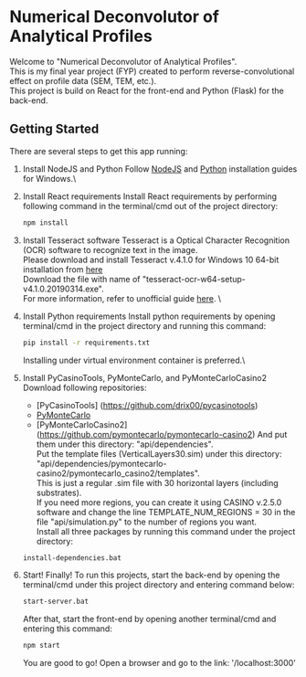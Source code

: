 # Numerical Deconvolutor of Analytical Profiles

Welcome to "Numerical Deconvolutor of Analytical Profiles".\
This is my final year project (FYP) created to perform reverse-convolutional effect on profile data (SEM, TEM, etc.).\
This project is build on React for the front-end and Python (Flask) for the back-end.

## Getting Started

There are several steps to get this app running:
1. Install NodeJS and Python
    Follow [NodeJS](https://nodejs.org/en/download/) and [Python](https://www.python.org/downloads/) installation guides for Windows.\

2. Install React requirements
    Install React requirements by performing following command in the terminal/cmd out of the project directory:
    ```bash
    npm install
    ```

3. Install Tesseract software
    Tesseract is a Optical Character Recognition (OCR) software to recognize text in the image.\
    Please download and install Tesseract v.4.1.0 for Windows 10 64-bit installation from [here](https://digi.bib.uni-mannheim.de/tesseract/) \
    Download the file with name of "tesseract-ocr-w64-setup-v4.1.0.20190314.exe".\
    For more information, refer to unofficial guide [here](https://medium.com/quantrium-tech/installing-and-using-tesseract-4-on-windows-10-4f7930313f82). \

3. Install Python requirements
    Install python requirements by opening terminal/cmd in the project directory and running this command:
    ```bash
    pip install -r requirements.txt
    ```
    Installing under virtual environment container is preferred.\

4. Install PyCasinoTools, PyMonteCarlo, and PyMonteCarloCasino2
    Download following repositories:
    - [PyCasinoTools] (https://github.com/drix00/pycasinotools)
    - [PyMonteCarlo](https://github.com/pymontecarlo/pymontecarlo)
    - [PyMonteCarloCasino2] (https://github.com/pymontecarlo/pymontecarlo-casino2)
    And put them under this directory: "api/dependencies".\
    Put the template files (VerticalLayers30.sim) under this directory: "api/dependencies/pymontecarlo-casino2/pymontecarlo_casino2/templates". \
    This is just a regular .sim file with 30 horizontal layers (including substrates). \
    If you need more regions, you can create it using CASINO v.2.5.0 software and change the line TEMPLATE_NUM_REGIONS = 30 in the file "api/simulation.py" to the number of regions you want.\
    Install all three packages by running this command under the project directory:
    ```bash
    install-dependencies.bat
    ```

5. Start!
    Finally! To run this projects, start the back-end by opening the terminal/cmd under this project directory and entering command below:
    ``` bash
    start-server.bat
    ```
    After that, start the front-end by opening another terminal/cmd and entering this command:
    ```bash
    npm start
    ```
    You are good to go! Open a browser and go to the link: '/localhost:3000'

